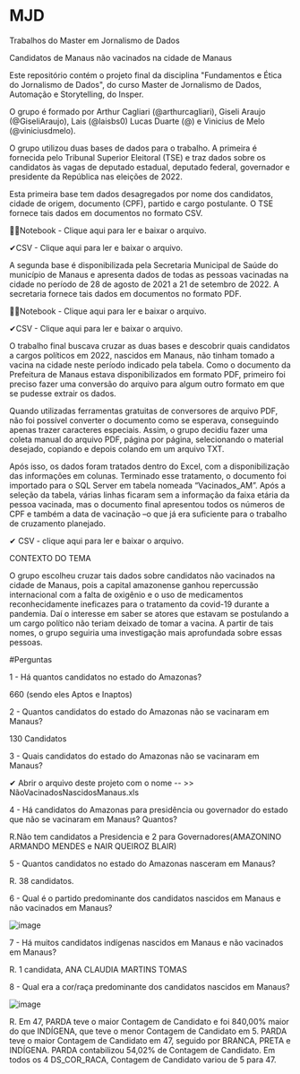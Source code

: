 # MJD

Trabalhos do Master em Jornalismo de Dados

Candidatos de Manaus não vacinados na cidade de Manaus

Este repositório contém o projeto final da disciplina "Fundamentos e Ética do Jornalismo de Dados", do curso Master de Jornalismo de Dados, Automação e Storytelling, do Insper. 

O grupo é formado por Arthur Cagliari (@arthurcagliari), Giseli Araujo (@GiseliAraujo), Lais (@laisbs0) Lucas Duarte (@) e Vinicius de Melo (@viniciusdmelo).

O grupo utilizou duas bases de dados para o trabalho. A primeira é fornecida pelo Tribunal Superior Eleitoral (TSE) e traz dados sobre os candidatos às vagas de deputado estadual, deputado federal, governador e presidente da República nas eleições de 2022. 

Esta primeira base tem dados desagregados por nome dos candidatos, cidade de origem, documento (CPF), partido e cargo postulante. O TSE fornece tais dados em documentos no formato CSV.

👨‍💻Notebook - Clique aqui para ler e baixar o arquivo.

✔CSV - Clique aqui para ler e baixar o arquivo.

A segunda base é disponibilizada pela Secretaria Municipal de Saúde do município de Manaus e apresenta dados de todas as pessoas vacinadas na cidade no período de 28 de agosto de 2021 a 21 de setembro de 2022. A secretaria fornece tais dados em documentos no formato PDF.

👨‍💻Notebook - Clique aqui para ler e baixar o arquivo.

✔CSV - Clique aqui para ler e baixar o arquivo.

O trabalho final buscava cruzar as duas bases e descobrir quais candidatos a cargos políticos em 2022, nascidos em Manaus, não tinham tomado a vacina na cidade neste período indicado pela tabela. Como o documento da Prefeitura de Manaus estava disponibilizados em formato PDF, primeiro foi preciso fazer uma conversão do arquivo para algum outro formato em que se pudesse extrair os dados.

Quando utilizadas ferramentas gratuitas de conversores de arquivo PDF, não foi possível converter o documento como se esperava, conseguindo apenas trazer caracteres especiais. Assim, o grupo decidiu fazer uma coleta manual do arquivo PDF, página por página, selecionando o material desejado, copiando e depois colando em um arquivo TXT. 

Após isso, os dados foram tratados dentro do Excel, com a disponibilização das informações em colunas. Terminado esse tratamento, o documento foi importado para o SQL Server em tabela nomeada “Vacinados_AM”. Após a seleção da tabela, várias linhas ficaram sem a informação da faixa etária da pessoa vacinada, mas o documento final apresentou todos os números de CPF e também a data de vacinação –o que  já era suficiente para o trabalho de cruzamento planejado.

✔ CSV - clique aqui para ler e baixar o arquivo.

CONTEXTO DO TEMA

O grupo escolheu cruzar tais dados sobre candidatos não vacinados na cidade de Manaus, pois a capital amazonense ganhou repercussão internacional com a falta de oxigênio e o uso de medicamentos reconhecidamente ineficazes para o tratamento da covid-19 durante a pandemia. Daí o interesse em saber se atores que estavam se postulando a um cargo político não teriam deixado de tomar a vacina. A partir de tais nomes, o grupo seguiria uma investigação mais aprofundada sobre essas pessoas.

#Perguntas

1 - Há quantos candidatos no estado do Amazonas?

660 (sendo eles Aptos e Inaptos)

2 - Quantos candidatos do estado do Amazonas não se vacinaram em Manaus?

130 Candidatos

3 - Quais candidatos do estado do Amazonas não se vacinaram em Manaus?

✔ Abrir o arquivo deste projeto com o nome  -- >> NãoVacinadosNascidosManaus.xls

4 - Há candidatos do Amazonas para presidência ou governador do estado que não se vacinaram em Manaus? Quantos?

R.Não tem candidatos a Presidencia e 2 para Governadores(AMAZONINO ARMANDO MENDES e NAIR QUEIROZ BLAIR)
    
5 - Quantos candidatos no estado do Amazonas nasceram em Manaus?

R. 38 candidatos.
 
6 - Qual é o partido predominante dos candidatos nascidos em Manaus e não vacinados em Manaus?

![image](https://user-images.githubusercontent.com/114266007/194380275-e92f6fe1-cc07-45eb-bc99-8be31a282c1e.png)


7 - Há muitos candidatos indígenas nascidos em Manaus e não vacinados em Manaus?

R. 1 candidata, ANA CLAUDIA MARTINS TOMAS

8 - Qual era a cor/raça predominante dos candidatos nascidos em Manaus?

![image](https://user-images.githubusercontent.com/114266007/194381013-61547351-51ec-4241-ab61-a9dbd77a2e63.png)


R. Em 47, PARDA teve o maior Contagem de Candidato e foi 840,00% maior do que INDÍGENA, que teve o menor Contagem de Candidato em 5. PARDA teve o maior Contagem de Candidato em 47, seguido por BRANCA, PRETA e INDÍGENA. PARDA contabilizou 54,02% de Contagem de Candidato. Em todos os 4 DS_COR_RACA, Contagem de Candidato variou de 5 para 47.


